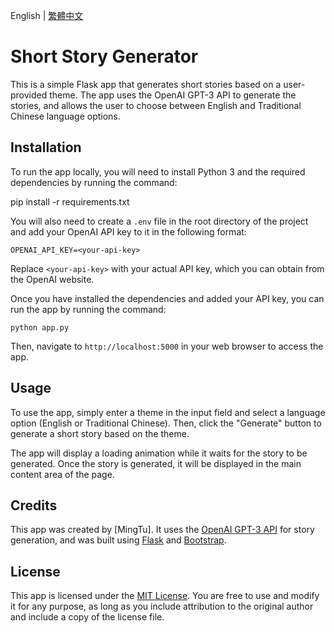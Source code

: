English | [繁體中文](https://github.com/cycleapple/StoryGenerator/blob/main/README_zh.md)

# Short Story Generator

This is a simple Flask app that generates short stories based on a user-provided theme. The app uses the OpenAI GPT-3 API to generate the stories, and allows the user to choose between English and Traditional Chinese language options.

## Installation

To run the app locally, you will need to install Python 3 and the required dependencies by running the command:

pip install -r requirements.txt

You will also need to create a `.env` file in the root directory of the project and add your OpenAI API key to it in the following format:

````
OPENAI_API_KEY=<your-api-key>
````

Replace `<your-api-key>` with your actual API key, which you can obtain from the OpenAI website.

Once you have installed the dependencies and added your API key, you can run the app by running the command:

````
python app.py
````

Then, navigate to `http://localhost:5000` in your web browser to access the app.

## Usage

To use the app, simply enter a theme in the input field and select a language option (English or Traditional Chinese). Then, click the "Generate" button to generate a short story based on the theme.

The app will display a loading animation while it waits for the story to be generated. Once the story is generated, it will be displayed in the main content area of the page.

## Credits

This app was created by [MingTu]. It uses the [OpenAI GPT-3 API](https://openai.com/api/) for story generation, and was built using [Flask](https://flask.palletsprojects.com/en/2.1.x/) and [Bootstrap](https://getbootstrap.com/).

## License

This app is licensed under the [MIT License](LICENSE). You are free to use and modify it for any purpose, as long as you include attribution to the original author and include a copy of the license file.
